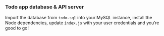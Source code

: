 ### Todo app database & API server

Import the database from `todo.sql` into your MySQL instance, install the Node dependencies, update `index.js` with your user credentials and you’re good to go!